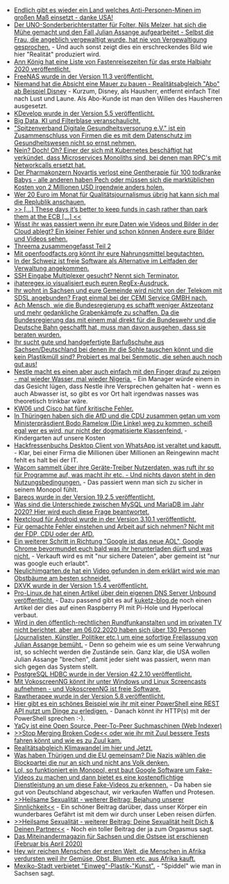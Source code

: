 * [Endlich gibt es wieder ein Land welches Anti-Personen-Minen im großen Maß einsetzt - danke USA!](https://blog.fefe.de/?ts=a0cbbdfe)
* [Der UNO-Sonderberichterstatter für Folter, Nils Melzer, hat sich die Mühe gemacht und den Fall Julian Assange aufgearbeitet - Selbst die Frau, die angeblich vergewaltigt wurde, hat nie von Vergewaltigung gesprochen.](https://blog.fefe.de/?ts=a0cbba5a) - Und auch sonst zeigt dies ein erschreckendes Bild wie hier "Realität" produziert wird.
* [Ann König hat eine Liste von Fastenreisezeiten für das erste Halbjahr 2020 veröffentlicht.](https://bio-erzgebirge.de/wp/?p=19777)
* [FreeNAS wurde in der Version 11.3 veröffentlicht.](https://www.pro-linux.de/news/1/27765/freenas-113-freigegeben.html)
* [Niemand hat die Absicht eine Mauer zu bauen - Realitätsabgleich "Abo" ab Beispiel Disney](https://www.golem.de/news/disney-auch-disney-klassiker-verschwinden-aus-dem-streaming-abo-2002-146416.html) - Kurzum, Disney, als Hausherr, entfernt einfach Titel nach Lust und Laune. Als Abo-Kunde ist man den Willen des Hausherren ausgesetzt.
* [KDevelop wurde in der Version 5.5 veröffentlicht.](https://www.phoronix.com/scan.php?page=news_item&px=KDevelop-5.5-Released)
* [Big Data, KI und Filterblase veranschaulicht.](https://www.heise.de/newsticker/meldung/Virtueller-Stau-auf-Google-Maps-als-Kunstwerk-4651651.html)
* ["Spitzenverband Digitale Gesundheitsversorung e.V." ist ein Zusammenschluss von Firmen die es mit dem Datenschutz im Gesundheitswesen nicht so ernst nehmen.](https://www.kuketz-blog.de/spitzenverband-digitale-gesundheitsversorgung-e-v-lobby-arbeit-der-ada-gmbh-und-co/)
* [Nein? Doch! Oh? Einer der sich mit Kubernetes beschäftigt hat verkündet, dass Microservices Monoliths sind, bei denen man RPC's mit Networkcalls ersetzt hat.](https://blog.fefe.de/?ts=a0c6e90c)
* [Der Pharmakonzern Novartis verlost eine Gentherapie für 100 todkranke Babys - alle anderen haben Pech oder müssen sich die marktüblichen Kosten von 2 Millionen USD irgendwie anders holen.](https://blog.fefe.de/?ts=a0c6dba2)
* [Wer 20 Euro im Monat für Qualitätsjournalismus übrig hat kann sich mal die Replublik anschauen.](https://blog.fefe.de/?ts=a0c6807f)
* [>> [...] These days it’s better to keep funds in cash rather than park them at the ECB [...] <<](https://www.bloomberg.com/news/articles/2020-01-31/german-banks-are-hoarding-so-many-euros-they-need-more-vaults)
* [Wisst ihr was passiert wenn ihr eure Daten wie Videos und Bilder in der Cloud ablegt? Ein kleiner Fehler und schon können Andere eure Bilder und Videos sehen.](https://www.golem.de/news/google-fotos-google-exportierte-fremde-privatvideos-2002-146436-rss.html)
* [Threema zusammengefasst Teil 2](https://www.kuketz-blog.de/threema-instant-messaging-dienst-aus-der-schweiz-messenger-teil2/)
* [Mit openfoodfacts.org könnt ihr eure Nahrungsmittel begutachten.](https://world.openfoodfacts.org/) 
* [In der Schweiz ist freie Software als Alternative im Leitfaden der Verwaltung angekommen.](https://www.pro-linux.de/news/1/27770/schweiz-neuer-leitfaden-unterst%C3%BCtzt-einsatz-von-oss-in-der-verwaltung.html)
* [SSH Eingabe Multiplexer gesucht? Nennt sich Terminator.](https://opensource.com/article/20/2/terminator-ssh)
* [ihateregex.io visualisiert euch euren RegEx-Ausdruck.](https://ihateregex.io/)
* [Ihr wohnt in Sachsen und eure Gemeinde wird nicht von der Telekom mit SDSL angebunden? Fragt einmal bei der CEMI Service GMBH nach.](https://cemiservice.de/info/)
* [Ach Mensch, wie die Bundesregierung es schafft weniger Aktzeptanz und mehr gedankliche Grabenkämpfe zu schaffen. Da die Bundesregierung das mit einem mal direkt für die Bundeswehr und die Deutsche Bahn geschafft hat, muss man davon ausgehen, dass sie beraten wurden.](https://tuxproject.de/blog/2020/02/todesdiener-gegen-parolen/)
* [Ihr sucht gute und handgefertigte Barfußschuhe aus Sachsen/Deutschland bei denen ihr die Sohle tauschen könnt und die kein Plastikmüll sind? Probiert es mal bei Senmotic, die sehen auch noch gut aus!](https://www.senmotic-shoes.eu/)
* [Nestle macht es einen aber auch einfach mit den Finger drauf zu zeigen - mal wieder Wasser, mal wieder Nigeria.](https://netzfrauen.org/2020/02/04/nigeria-3/) - Ein Manager würde einem in das Gesicht lügen, dass Nestle ihre Versprechen gehalten hat - wenn es auch Abwasser ist, so gibt es vor Ort halt irgendwas nasses was theoretisch trinkbar wäre.
* [KW06 und Cisco hat fünf kritische Fehler.](https://www.theregister.co.uk/2020/02/05/cisco_cdpwn_flaws/)
* [In Thüringen haben sich die AfD und die CDU zusammen getan um vom Ministerpräsdient Bodo Ramelow (Die Linke) weg zu kommen, scheiß egal wer es wird, nur nicht der dogmatisierte Klassenfeind.](https://blog.fefe.de/?ts=a0c401cb) - Kindergarten auf unsere Kosten
* [Hackfressenbuchs Desktop Client von WhatsApp ist veraltet und kaputt.](https://www.golem.de/news/sicherheitsluecke-dateien-auslesen-mit-whatsapp-desktop-2002-146476.html) - Klar, bei einer Firma die Millionen über Millionen an Reingewinn macht fehlt es halt bei der IT.
* [Wacom sammelt über ihre Geräte-Treiber Nutzerdaten, was ruft ihr so für Programme auf, was macht ihr etc. - Und nichts davon steht in den Nutzungsbedingungen.](https://www.golem.de/news/google-analytics-wacom-weiss-welche-programme-kunden-nutzen-2002-146473.html) - Das passiert wenn man sich zu sicher in seinem Monopol fühlt.
* [Bareos wurde in der Version 19.2.5 veröffentlicht.](https://www.pro-linux.de/news/1/27777/bareos-1925-freigegeben.html)
* [Was sind die Unterschiede zwischen MySQL und MariaDB im Jahr 2020? Hier wird euch diese Frage beantwortet.](https://www.percona.com/blog/2020/02/05/observability-differences-between-mysql-8-and-mariadb-10-4/)
* [Nextcloud für Android wurde in der Version 3.10.1 veröffentlicht.](https://nextcloud.com/blog/nextcloud-3-10-1-for-android-is-out-plus-tips-about-remote-wipe-and-document-collaboration/)
* [Für gemachte Fehler einstehen und Arbeit auf sich nehmen? Nicht mit der FDP, CDU oder der AfD.](https://www.tagesschau.de/inland/thueringen-kemmerich-fdp-101.html)
* [Ein weiterer Schritt in Richtung "Google ist das neue AOL", Google Chrome bevormundet euch bald was ihr herunterladen dürft und was nicht.](https://www.ghacks.net/2020/02/07/google-chrome-will-block-all-insecure-downloads-in-the-near-future/) - Verkauft wird es mit "nur sichere Dateien", aber gemeint ist "nur was google euch erlaubt".
* [Neulichimgarten.de hat ein Video gefunden in dem erklärt wird wie man Obstbäume am besten schneidet.](http://www.neulichimgarten.de/blog/obstanbau/gedanken-zum-richtigen-obstbaumschnitt-video/)
* [DXVK wurde in der Version 1.5.4 veröffentlicht.](https://www.phoronix.com/scan.php?page=news_item&px=DXVK-1.5.4-Released)
* [Pro-Linux.de hat einen Artikel über dein eigenen DNS Server Unbound veröffentlicht.](https://www.pro-linux.de/artikel/2/1990/sicheres-dns-mit-unbound.html) - Dazu passend gibt es auf [kuketz-blog.de](https://www.kuketz-blog.de/pi-hole-unbound-hyperlocal-keine-werbung-groesstmoegliche-unabhaengigkeit/) noch einen Artikel der dies auf einen Raspberry PI mit Pi-Hole und Hyperlocal verbaut.
* [Wird in den öffentlich-rechtlichen Rundfunkanstalten und im privaten TV nicht berichtet, aber am 06.02.2020 haben sich über 130 Personen (Journalisten, Künstler, Politiker etc.) um eine sofortige Freilassung von Julian Assange bemüht.](https://www.golem.de/news/schlechter-zustand-appell-fordert-sofortige-freilassung-von-assange-2002-146482.html) - Denn so geheim wie es um seine Verwahrung ist, so schlecht werden die Zustände sein. Ganz klar, die USA wollen Julian Assange "brechen", damit jeder sieht was passiert, wenn man sich gegen das System stellt.
* [PostgreSQL HDBC wurde in der Version 42.2.10 veröffentlicht.](https://www.postgresql.org/about/news/2010/)
* [Mit VokoscreenNG könnt ihr unter Windows und Linux Screencasts aufnehmen - und VokoscreenNG ist freie Software.](https://www.ghacks.net/2020/02/07/record-screencast-or-web-cam-video-with-vokoscreenng-an-open-source-program-for-windows-and-linux/)
* [Rawtherapee wurde in der Version 5.8 veröffentlicht.](https://www.golem.de/news/bildbearbeitung-rawtherapee-5-8-schaerft-bilder-unscharfer-objektive-2002-146490.html)
* [Hier gibt es ein schönes Beispiel wie ihr mit einer PowerShell eine REST API nutzt um Dinge zu erledigen.](https://opensource.com/article/20/2/devops-automation) - Danach könnt ihr HTTP(s) mit der PowerShell sprechen :-).
* [YaCy ist eine Open Source, Peer-To-Peer Suchmaschinen (Web Indexer)](https://opensource.com/article/20/2/open-source-search-engine)
* [>>Stop Merging Broken Code<< oder wie ihr mit Zuul bessere Tests fahren könnt und wie es zu Zuul kam.](https://opensource.com/article/20/2/zuul)
* [Realitätsabgleich Klimawandel im hier und Jetzt.](https://www.nrk.no/chasing-climate-change-1.14859595)
* [Was haben Thürigen und die EU gemeinsam? Die Nazis wählen die Blockpartei die nur an sich und nicht ans Volk denken.](https://tuxproject.de/blog/2020/02/thuer-2/)
* [Lol, so funktioniert ein Monopol, erst baut Google Software um Fake-Videos zu machen und dann bietet es eine kostenpflichtige Dienstleistung an um diese Fake-Videos zu erkennen.](https://www.golem.de/news/jigsaw-assembler-googles-software-soll-bei-erkennung-von-faelschungen-helfen-2002-146507-rss.html) - Da haben sie gut von Deutschland abgeschaut, wir verkaufen Waffen und Protesen.
* [>>Heilsame Sexualität - weiterer Beitrag: Bejahung unserer Sinnlichkeit<<](https://bio-erzgebirge.de/wp/?p=19840) - Ein schöner Beitrag darüber, dass unser Körper ein wunderbares Gefährt ist mit dem wir durch unser Leben reisen dürfen.
* [>>Heilsame Sexualität - weiterer Beitrag: Deine Sexualität heilt Dich & Deinen Partner<<](https://bio-erzgebirge.de/wp/?p=19830) - Noch ein toller Beitrag der ja zum Orgasmus sagt.
* [Das Miteinandermagazin für Sachsen und die Ostsee ist erschienen (Februar bis April 2020)](https://bio-erzgebirge.de/wp/?p=19810)
* [Hey wir reichen Menschen der ersten Welt, die Menschen in Afrika verdursten weil ihr Gemüse, Obst, Blumen etc. aus Afrika kauft.](https://netzfrauen.org/2020/02/07/suedafrika-2/)
* [Mexiko-Stadt verbietet "Einweg"-Plastik-"Kunst".](https://netzfrauen.org/2020/02/09/mexico-4/) - "Spiddel" wie man in Sachsen sagt.
